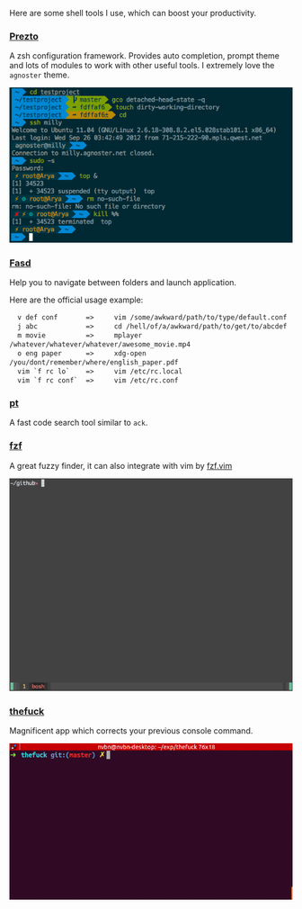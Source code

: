 <!-- 
.. title: Some Useful Shell Tools
.. slug: some-useful-shell-tools
.. date: 2017-05-07 00:10:25 UTC+08:00
.. tags: 
.. category: 
.. link: 
.. description: 
.. type: text
-->

Here are some shell tools I use, which can boost your productivity.

### [Prezto](https://github.com/sorin-ionescu/prezto)

A zsh configuration framework. Provides auto completion, prompt theme and lots of modules to work with other useful tools. I extremely love the `agnoster` theme.

![agnoster](/images/agnoster.png)

 
### [Fasd](https://github.com/clvv/fasd)

Help you to navigate between folders and launch application.

Here are the official usage example:
```
  v def conf       =>     vim /some/awkward/path/to/type/default.conf
  j abc            =>     cd /hell/of/a/awkward/path/to/get/to/abcdef
  m movie          =>     mplayer /whatever/whatever/whatever/awesome_movie.mp4
  o eng paper      =>     xdg-open /you/dont/remember/where/english_paper.pdf
  vim `f rc lo`    =>     vim /etc/rc.local
  vim `f rc conf`  =>     vim /etc/rc.conf
```

### [pt](https://github.com/monochromegane/the_platinum_searcher)

A fast code search tool similar to `ack`.

### [fzf](https://github.com/junegunn/fzf)

A great fuzzy finder, it can also integrate with vim by [fzf.vim](https://github.com/junegunn/fzf.vim)

![fzf](/images/fzf.gif)

### [thefuck](https://github.com/nvbn/thefuck)

Magnificent app which corrects your previous console command.

![thefuck](/images/thefuck.gif)
